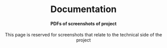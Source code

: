 <div align="center">
  
# Documentation
#### PDFs of screenshots of project
This page is reserved for screenshots that relate to the technical side of the project

</div>
